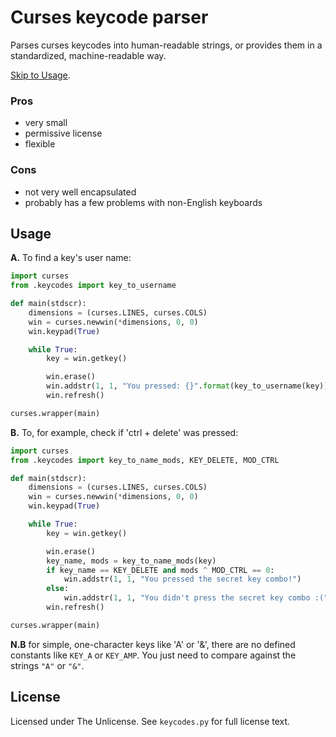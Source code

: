 # Curses keycode parser

Parses curses keycodes into human-readable strings, or provides them in a standardized, machine-readable way.

[Skip to Usage](#usage).

### Pros

- very small
- permissive license
- flexible

### Cons

- not very well encapsulated
- probably has a few problems with non-English keyboards

## Usage

**A.** To find a key's user name:

```py
import curses
from .keycodes import key_to_username

def main(stdscr):
    dimensions = (curses.LINES, curses.COLS)
    win = curses.newwin(*dimensions, 0, 0)
    win.keypad(True)

    while True:
        key = win.getkey()

        win.erase()
        win.addstr(1, 1, "You pressed: {}".format(key_to_username(key)))
        win.refresh()

curses.wrapper(main)
```

**B.** To, for example, check if 'ctrl + delete' was pressed:

```py
import curses
from .keycodes import key_to_name_mods, KEY_DELETE, MOD_CTRL

def main(stdscr):
    dimensions = (curses.LINES, curses.COLS)
    win = curses.newwin(*dimensions, 0, 0)
    win.keypad(True)

    while True:
        key = win.getkey()

        win.erase()
        key_name, mods = key_to_name_mods(key)
        if key_name == KEY_DELETE and mods ^ MOD_CTRL == 0:
            win.addstr(1, 1, "You pressed the secret key combo!")
        else:
            win.addstr(1, 1, "You didn't press the secret key combo :(")
        win.refresh()

curses.wrapper(main)
```

**N.B** for simple, one-character keys like 'A' or '&', there are no defined constants like `KEY_A` or `KEY_AMP`. You just
need to compare against the strings `"A"` or `"&"`.

## License

Licensed under The Unlicense. See `keycodes.py` for full license text. 

